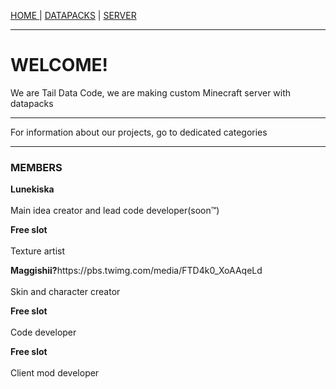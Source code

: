 <p><a href="/index">HOME </a> | <a href="/datapacks">    DATAPACKS</a> | <a href="/server">    SERVER</a></p>

<hr>

<h1>WELCOME!</h1>
<p>We are Tail Data Code, we are making custom Minecraft server with datapacks</p>

<hr>

<p>For information about our projects, go to dedicated categories</p>

<hr>

<h3>MEMBERS</h3>
  <p><b>Lunekiska</b><br><br>
    Main idea creator and lead code developer(soon™)</p>
    
  <p><b>Free slot</b><br><br>
    Texture artist</p>
    
  <p><b>Maggishii?</b>https://pbs.twimg.com/media/FTD4k0_XoAAqeLd<br><br>
    Skin and character creator</p>
    
  <p><b>Free slot</b><br><br>
    Code developer</p>
    
  <p><b>Free slot</b><br><br>
    Client mod developer</p>
